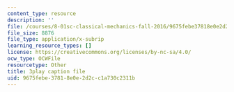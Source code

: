 ```yaml
---
content_type: resource
description: ''
file: /courses/8-01sc-classical-mechanics-fall-2016/9675febe37818e0e2d2cc1a730c2311b_UE-O9TiKOw0.srt
file_size: 8876
file_type: application/x-subrip
learning_resource_types: []
license: https://creativecommons.org/licenses/by-nc-sa/4.0/
ocw_type: OCWFile
resourcetype: Other
title: 3play caption file
uid: 9675febe-3781-8e0e-2d2c-c1a730c2311b
---
```

